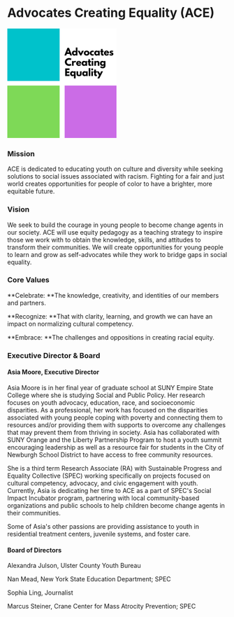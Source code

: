 # Advocates Creating Equality (ACE)

![](<../../.gitbook/assets/Advocates Creating Equality250 (2).png>)

### Mission

ACE is dedicated to educating youth on culture and diversity while seeking solutions to social issues associated with racism. Fighting for a fair and just world creates opportunities for people of color to have a brighter, more equitable future.

### Vision

We seek to build the courage in young people to become change agents in our society. ACE will use equity pedagogy as a teaching strategy to inspire those we work with to obtain the knowledge, skills, and attitudes to transform their communities. We will create opportunities for young people to learn and grow as self-advocates while they work to bridge gaps in social equality.

### Core Values

**Celebrate: **The knowledge, creativity, and identities of our members and partners.

**Recognize: **That with clarity, learning, and growth we can have an impact on normalizing cultural competency.

**Embrace: **The challenges and oppositions in creating racial equity.

### Executive Director & Board

#### Asia Moore, Executive Director

Asia Moore is in her final year of graduate school at SUNY Empire State College where she is studying Social and Public Policy. Her research focuses on youth advocacy, education, race, and socioeconomic disparities. As a professional, her work has focused on the disparities associated with young people coping with poverty and connecting them to resources and/or providing them with supports to overcome any challenges that may prevent them from thriving in society. Asia has collaborated with SUNY Orange and the Liberty Partnership Program to host a youth summit encouraging leadership as well as a resource fair for students in the City of Newburgh School District to have access to free community resources.

She is a third term Research Associate (RA) with Sustainable Progress and Equality Collective (SPEC) working specifically on projects focused on cultural competency, advocacy, and civic engagement with youth. Currently, Asia is dedicating her time to ACE as a part of SPEC's Social Impact Incubator program, partnering with local community-based organizations and public schools to help children become change agents in their communities.

Some of Asia's other passions are providing assistance to youth in residential treatment centers, juvenile systems, and foster care.

#### Board of Directors

Alexandra Julson, Ulster County Youth Bureau

Nan Mead, New York State Education Department; SPEC

Sophia Ling, Journalist

Marcus Steiner, Crane Center for Mass Atrocity Prevention; SPEC

